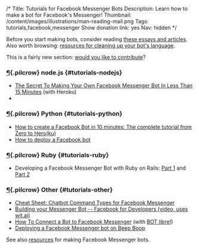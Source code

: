 /*
Title: Tutorials for Facebook Messenger Bots
Description: Learn how to make a bot for Facebook's Messenger!
Thumbnail: /content/images/illustrations/man-reading-mail.png
Tags: tutorials,facebook,messenger
Show donation link: yes
Nav: hidden
*/

<div class="note">
  <p>
    Before you start making bots, consider reading <a href="/bot-ethics">these essays and articles</a>. Also worth browsing: <a href="/resources/libraries-frameworks/#language">resources for cleaning up your bot's language</a>.
  </p>
</div>

<div class="note">
  <p>
    This is a fairly new section: <a href="https://github.com/botwiki/botwiki.org">would you like to contribute</a>?
  </p>
</div>



### [¶](#tutorials-nodejs){.pilcrow} node.js {#tutorials-nodejs}

- [The Secret To Making Your Own Facebook Messenger Bot In Less Than 15 Minutes](https://medium.com/chat-bots/have-15-minutes-create-your-own-facebook-messenger-bot-481a7db54892#.g6ugwvu2t) (with Heroku)
- 


### [¶](#tutorials-python){.pilcrow} Python {#tutorials-python}

- [How to create a Facebook Bot in 10 minutes: The complete tutorial from Zero to Hero(ku)](https://cli.traan.vn/how-to-create-a-facebook-bot-in-10-minutes-the-complete-tutorial-from-zero-to-hero-ku-352dca274046#.sfdok6fgg)
- [How to deploy a Facebook bot](https://medium.com/@igougi.ui/how-to-deploy-a-facebook-bot-2b8c4f4e7eae#.n07omhsca)

### [¶](#tutorials-ruby){.pilcrow} Ruby {#tutorials-ruby}

- Developing a Facebook Messenger Bot with Ruby on Rails: [Part 1](https://medium.com/@morgler/developing-a-facebook-messenger-bot-part-1-7d8039b62f0#.79yf07vdc) and [Part 2](https://medium.com/@morgler/developing-a-facebook-messenger-bot-part-2-6ccc51430bfe#.yv08aajvk)

### [¶](#tutorials-other){.pilcrow} Other {#tutorials-other}

- [Cheat Sheet: Chatbot Command Types for Facebook Messenger](https://www.chatbot-academy.com/chatbot-command-types-facebook-messenger/)
- [Building your Messenger Bot -- Facebook for Developers (video, uses wit.ai)](https://developers.facebook.com/videos/f8-2016/building-your-messenger-bot/)
- [How To Connect a Bot to Facebook Messenger](http://www.botlibre.com/forum-post?id=12742773) (with [BOT libre!](http://www.botlibre.com/)) 
- [Deploying a Facebook Messenger bot on Beep Boop](https://blog.beepboophq.com/welcome-to-beep-boop-facebook-messenger-bots-9fd28f8ef934#.d90j0l4ol)






See also [resources](/resources/facebook-messenger-bots) for making Facebook Messenger bots.
